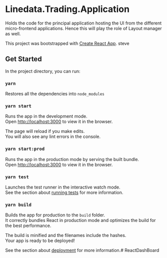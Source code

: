 # Linedata.Trading.Application

Holds the code for the principal application hosting the UI from the different micro-frontend applications.
Hence this will play the role of Layout manager as well.

This project was bootstrapped with [Create React App](https://github.com/facebook/create-react-app).
steve

## Get Started

In the project directory, you can run:

### `yarn`

Restores all the dependencies into `node_modules`

### `yarn start`

Runs the app in the development mode.<br>
Open [http://localhost:3000](http://localhost:3000) to view it in the browser.

The page will reload if you make edits.<br>
You will also see any lint errors in the console.

### `yarn start:prod`

Runs the app in the production mode by serving the built bundle.<br>
Open [http://localhost:3000](http://localhost:3000) to view it in the browser.

### `yarn test`

Launches the test runner in the interactive watch mode.<br>
See the section about [running tests](https://facebook.github.io/create-react-app/docs/running-tests) for more information.

### `yarn build`

Builds the app for production to the `build` folder.<br>
It correctly bundles React in production mode and optimizes the build for the best performance.

The build is minified and the filenames include the hashes.<br>
Your app is ready to be deployed!

See the section about [deployment](https://facebook.github.io/create-react-app/docs/deployment) for more information.# ReactDashBoard
